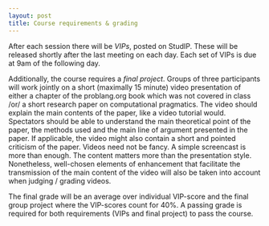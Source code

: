 ```yaml
---
layout: post
title: Course requirements & grading 
---
```


After each session there will be *VIPs*, posted on StudIP. These will be released shortly after the last meeting on each day. Each set of VIPs is due at 9am of the following day.

Additionally, the course requires a *final project*. Groups of three participants will work jointly on a short (maximally 15 minute) video presentation of either a chapter of the problang.org book which was not covered in class /or/ a short research paper on computational pragmatics. The video should explain the main contents of the paper, like a video tutorial would. Spectators should be able to understand the main theoretical point of the paper, the methods used and the main line of argument presented in the paper. If applicable, the video might also contain a short and pointed criticism of the paper. Videos need not be fancy. A simple screencast is more than enough. The content matters more than the presentation style. Nonetheless, well-chosen elements of enhancement that facilitate the transmission of the main content of the video will also be taken into account when judging / grading videos.

The final grade will be an average over individual VIP-score and the final group project where the VIP-scores count for 40%. A passing grade is required for both requirements (VIPs and final project) to pass the course.
